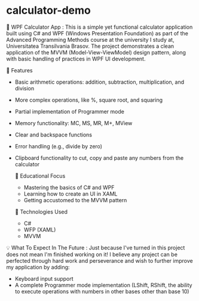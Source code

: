 # calculator-demo

🧮 WPF Calculator App : This is a simple yet functional calculator application built using C# and WPF (Windows Presentation Foundation) as part of the Advanced Programming Methods course at the university I study at, Universitatea Transilvania Brasov.
The project demonstrates a clean application of the MVVM (Model-View-ViewModel) design pattern, along with basic handling of practices in WPF UI development.

🔧 Features
- Basic arithmetic operations: addition, subtraction, multiplication, and division
- More complex operations, like %, square root, and squaring
- Partial implementation of Programmer mode
- Memory functionality: MC, MS, MR, M+, MView
- Clear and backspace functions
- Error handling (e.g., divide by zero)
- Clipboard functionality to cut, copy and paste any numbers from the calculator

  🎯 Educational Focus
  - Mastering the basics of C# and WPF
  - Learning how to create an UI in XAML
  - Getting accustomed to the MVVM pattern

   📁 Technologies Used
  - C#
  - WFP (XAML)
  - MVVM
 
💡 What To Expect In The Future : Just because I've turned in this project does not mean I'm finished working on it! I believe any project can be perfected through hard work and perseverance and wish to further improve my application by adding:
- Keyboard input support
- A complete Programmer mode implementation (LShift, RShift, the ability to execute operations with numbers in other bases other than base 10)

